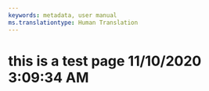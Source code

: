 ```yaml
---
keywords: metadata, user manual
ms.translationtype: Human Translation
---
```

# this is a test page 11/10/2020 3:09:34 AM
